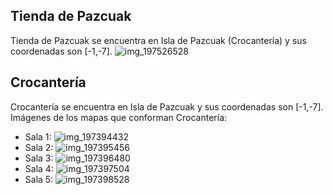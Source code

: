 ## Tienda de Pazcuak
Tienda de Pazcuak se encuentra en Isla de Pazcuak (Crocantería) y sus coordenadas son [-1,-7].
![img_197526528](https://media.discordapp.net/attachments/1115311447145193482/1115345751493578874/197526528.jpg)

## Crocantería
Crocantería se encuentra en Isla de Pazcuak y sus coordenadas son [-1,-7].
Imágenes de los mapas que conforman Crocantería:
- Sala 1: ![img_197394432](https://media.discordapp.net/attachments/1115311447145193482/1115345722162815046/197394432.jpg)
- Sala 2: ![img_197395456](https://media.discordapp.net/attachments/1115311447145193482/1115345741314003044/197395456.jpg)
- Sala 3: ![img_197396480](https://media.discordapp.net/attachments/1115311447145193482/1115345743939645561/197396480.jpg)
- Sala 4: ![img_197397504](https://media.discordapp.net/attachments/1115311447145193482/1115345745642537041/197397504.jpg)
- Sala 5: ![img_197398528](https://media.discordapp.net/attachments/1115311447145193482/1115345747261538354/197398528.jpg)